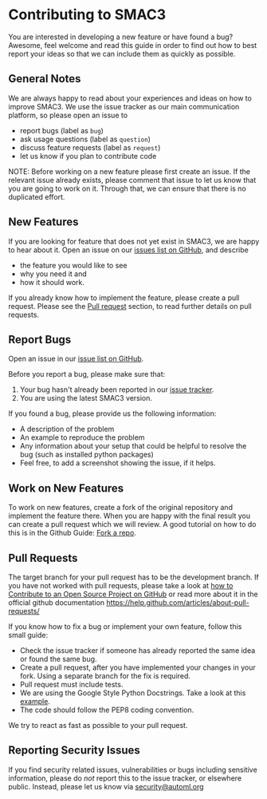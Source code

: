 # Contributing to SMAC3

You are interested in developing a new feature or have found a bug? Awesome, feel welcome and read this guide in order to find out how to best report your ideas so that we can include them as quickly as possible.

## General Notes
We are always happy to read about your experiences and ideas on how to improve SMAC3. We use the issue tracker as our main communication platform, so please open an issue to

* report bugs (label as `bug`)
* ask usage questions (label as `question`)
* discuss feature requests (label as `request`)
* let us know if you plan to contribute code

NOTE: Before working on a new feature please first create an issue. If the relevant issue already exists, please  comment that issue to let us know that you are going to work on it. Through that, we can ensure that there is no duplicated effort.

## New Features

If you are looking for feature that does not yet exist in SMAC3, we are happy to hear about it. Open an issue on our [issues list on GitHub](https://github.com/automl/SMAC3/issues), and describe 
- the feature you would like to see
- why you need it and
- how it should work.

If you already know how to implement the feature, please create a pull request. Please see the [Pull request](#pull-requests) section, to read further details on pull requests.

## <a name="report-bugs"></a> Report Bugs

Open an issue in our [issue list on GitHub](https://github.com/automl/SMAC3/issues).

Before you report a bug, please make sure that:

1. Your bug hasn't already been reported in our [issue tracker](https://github.com/automl/SMAC3/issues).
2. You are using the latest SMAC3 version.

If you found a bug, please provide us the following information:

- A description of the problem
- An example to reproduce the problem
- Any information about your setup that could be helpful to resolve the bug (such as installed python packages)
- Feel free, to add a screenshot showing the issue, if it helps.

## Work on New Features

To work on new features, create a fork of the original repository and implement the feature there. When you are happy with the final result you can create a pull request which we will review.
A good tutorial on how to do this is in the Github Guide: [Fork a repo](https://help.github.com/articles/fork-a-repo/).

## <a name="pull-requests"></a> Pull Requests

The target branch for your pull request has to be the development branch. If you have not worked with pull requests, please take a look at [how to Contribute to an Open Source Project on GitHub](https://egghead.io/series/how-to-contribute-to-an-open-source-project-on-github) or read more about it in the official github documentation <https://help.github.com/articles/about-pull-requests/>

If you know how to fix a bug or implement your own feature, follow this small guide:

- Check the issue tracker if someone has already reported the same idea or found the same bug.
- Create a pull request, after you have implemented your changes in your fork. Using a separate branch for the fix is required.
- Pull request must include tests.
- We are using the Google Style Python Docstrings. Take a look at this [example](https://sphinxcontrib-napoleon.readthedocs.io/en/latest/example_google.html). 
- The code should follow the PEP8 coding convention.

We try to react as fast as possible to your pull request.

## Reporting Security Issues

If you find security related issues, vulnerabilities or bugs including sensitive information, please do *not* report this to the issue tracker, or elsewhere public. Instead, please let us know via security@automl.org
